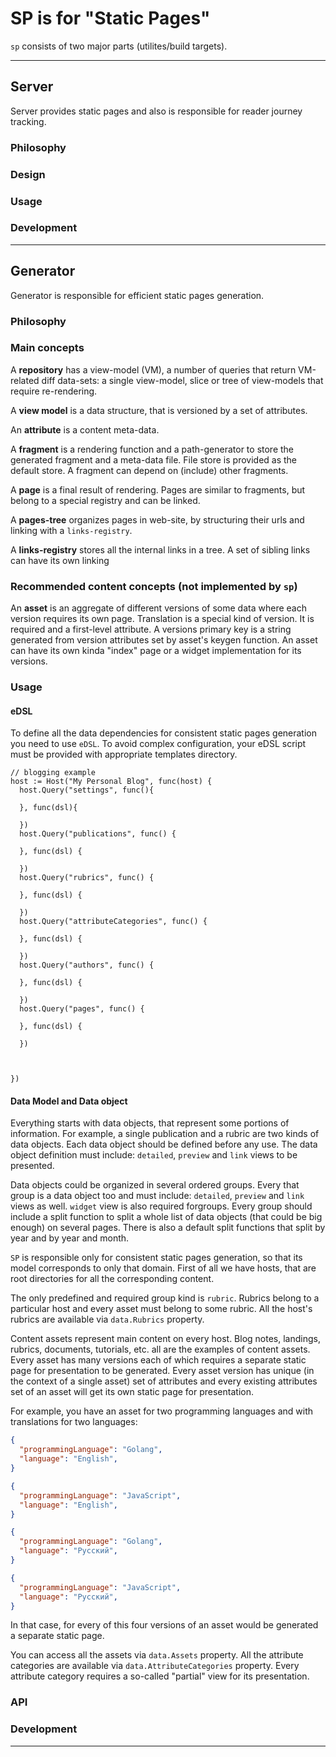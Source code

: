 # SP is for "Static Pages"

`sp` consists of two major parts (utilites/build targets).

---

## Server

Server provides static pages and also is responsible for reader journey tracking.
### **Philosophy**


### **Design**

### **Usage**

### **Development**

---
## Generator

Generator is responsible for efficient static pages generation.

### **Philosophy**

### **Main concepts**

A **repository** has a view-model (VM), a number of queries that return VM-related diff data-sets: a single view-model, slice or tree of view-models that require re-rendering.

A **view model** is a data structure, that is versioned by a set of attributes.

An **attribute** is a content meta-data.

A **fragment** is a rendering function and a path-generator to store the generated fragment and a meta-data file. File store is provided as the default store. A fragment can depend on (include) other fragments.

A **page** is a final result of rendering. Pages are similar to fragments, but belong to a special registry and can be linked.

A **pages-tree** organizes pages in web-site, by structuring their urls and linking with a ``links-registry``.

A **links-registry** stores all the internal links in a tree. A set of sibling links can have its own linking

### **Recommended content concepts (not implemented by ``sp``)**

An **asset** is an aggregate of different versions of some data where each version requires its own page. Translation is a special kind of version. It is required and a first-level attribute. A versions primary key is a string generated from version attributes set by asset's keygen function. An asset can have its own kinda "index" page or a widget implementation for its versions.


### **Usage**

#### **eDSL**

To define all the data dependencies for consistent static pages generation you need to use ``eDSL``. To avoid complex configuration, your eDSL script must be provided with appropriate templates directory.

```golang
// blogging example
host := Host("My Personal Blog", func(host) {
  host.Query("settings", func(){

  }, func(dsl){

  })
  host.Query("publications", func() {

  }, func(dsl) {

  })
  host.Query("rubrics", func() {

  }, func(dsl) {

  })
  host.Query("attributeCategories", func() {

  }, func(dsl) {

  })
  host.Query("authors", func() {

  }, func(dsl) {

  })
  host.Query("pages", func() {

  }, func(dsl) {

  })



})
```
#### **Data Model and Data object**

Everything starts with data objects, that represent some portions of information. For example, a single publication and a rubric are two kinds of data objects. Each data object should be defined before any use. The data object definition must include: ``detailed``, ``preview`` and ``link`` views to be presented.

Data objects could be organized in several ordered groups. Every that group is a data object too and must include: ``detailed``, ``preview`` and ``link`` views as well. ``widget`` view is also required forgroups. Every group should include a split function to split a whole list of data objects (that could be big enough) on several pages. There is also a default split functions that split by year and by year and month.

``SP`` is responsible only for consistent static pages generation, so that its model corresponds to only that domain. First of all we have hosts, that are root directories for all the corresponding content.

The only predefined and required group kind is ``rubric``. Rubrics belong to a particular host and every asset must belong to some rubric. All the host's rubrics are available via ``data.Rubrics`` property.

Content assets represent main content on every host. Blog notes, landings, rubrics, documents, tutorials, etc. all are the examples of content assets. Every asset has many versions each of which requires a separate static page for presentation to be generated. Every asset version has unique (in the context of a single asset) set of attributes and every existing attributes set of an asset will get its own static page for presentation.

For example, you have an asset for two programming languages and with translations for two languages:

```json
{
  "programmingLanguage": "Golang",
  "language": "English",
}
```

```json
{
  "programmingLanguage": "JavaScript",
  "language": "English",
}
```

```json
{
  "programmingLanguage": "Golang",
  "language": "Русский",
}
```

```json
{
  "programmingLanguage": "JavaScript",
  "language": "Русский",
}
```

In that case, for every of this four versions of an asset would be generated a separate static page.

You can access all the assets via ``data.Assets`` property. All the attribute categories are available via ``data.AttributeCategories`` property. Every attribute category requires a so-called "partial" view for its presentation.





### **API**



### **Development**

---

